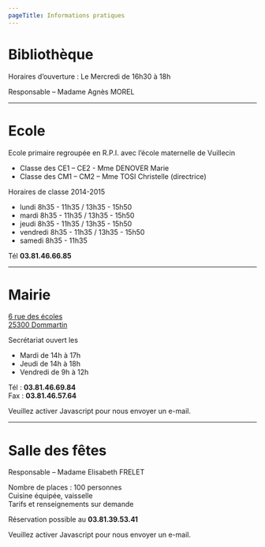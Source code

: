 ```yaml
---
pageTitle: Informations pratiques
---
```


# Bibliothèque

Horaires d’ouverture : Le Mercredi de 16h30 à 18h

Responsable – Madame Agnès MOREL

---

# Ecole

Ecole primaire regroupée en R.P.I. avec l’école maternelle de Vuillecin

- Classe des CE1 – CE2 - Mme DENOVER Marie
- Classe des CM1 – CM2 – Mme TOSI Christelle (directrice)

Horaires de classe 2014-2015

- lundi 8h35 - 11h35 / 13h35 - 15h50
- mardi 8h35 - 11h35 / 13h35 - 15h50
- jeudi 8h35 - 11h35 / 13h35 - 15h50
- vendredi 8h35 - 11h35 / 13h35 - 15h50
- samedi 8h35 - 11h35

Tél **03.81.46.66.85**

---

# Mairie

<a href="https://www.google.fr/maps?f=q&source=embed&hl=fr&geocode&q=mairie+de+dommartin+6,+rue+des+%C3%A9coles+25300+Dommartin&aq&sll=46.924315,6.30774&sspn=0.037575,0.104628&g=6+Rue+de+l%27%C3%89cole,+25300+Dommartin,+Doubs,+Franche-Comt%C3%A9&ie=UTF8&hq=mairie+de+dommartin+6,+rue+des+%C3%A9coles+25300+Dommartin&hnear&radius=15000&t=m&cid=5229767900925981893&iwloc=A&ll=46.92336,6.30773&spn=0.006295,0.006295%27" target="_blank">6 rue des écoles<br />
25300 Dommartin</a>

Secrétariat ouvert les

- Mardi de 14h à 17h
- Jeudi de 14h à 18h
- Vendredi de 9h à 12h

Tél : **03.81.46.69.84**\
Fax : **03.81.46.57.64**

<script>
  // A wizard to generate this code is at http://www.jottings.com/obfuscator/
  { coded = "5tmnmi@ge55tnJm9G3.zn"
    key = "g0EzWDwomxJNRPMnYAV6FsZyOClUe5a7Iu8q924cQdhTfpjbLi3tSHkvrBG1XK"
    shift=coded.length
    link=""
    for (i=0; i<coded.length; i++) {
      if (key.indexOf(coded.charAt(i))==-1) {
        ltr = coded.charAt(i)
        link += (ltr)
      }
      else {
        ltr = (key.indexOf(coded.charAt(i))-shift+key.length) % key.length
        link += (key.charAt(ltr))
      }
    }
  document.write("Nous contacter par <a href='mailto:"+link+"'>e-mail</a>")
  }
</script>

</script><noscript>Veuillez activer Javascript pour nous envoyer un e-mail.</noscript>

---

# Salle des fêtes

Responsable – Madame Elisabeth FRELET

Nombre de places : 100 personnes\
Cuisine équipée, vaisselle\
Tarifs et renseignements sur demande

Réservation possible au **03.81.39.53.41**

<script>
  // A wizard to generate this code is at http://www.jottings.com/obfuscator/
  { coded = "5tmnmi@ge55tnJm9G3.zn"
    key = "g0EzWDwomxJNRPMnYAV6FsZyOClUe5a7Iu8q924cQdhTfpjbLi3tSHkvrBG1XK"
    shift=coded.length
    link=""
    for (i=0; i<coded.length; i++) {
      if (key.indexOf(coded.charAt(i))==-1) {
        ltr = coded.charAt(i)
        link += (ltr)
      }
      else {
        ltr = (key.indexOf(coded.charAt(i))-shift+key.length) % key.length
        link += (key.charAt(ltr))
      }
    }
  document.write("Ou par e-mail en cliquant <a href='mailto:"+link+"'>ici</a>")
  }
</script>

</script><noscript>Veuillez activer Javascript pour nous envoyer un e-mail.</noscript>
